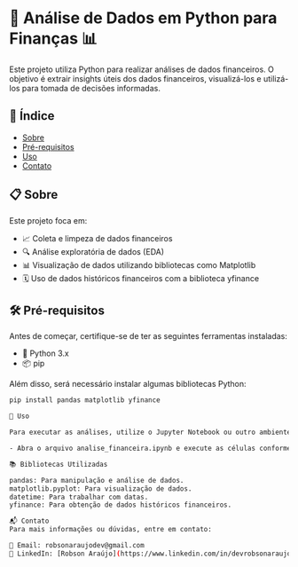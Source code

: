 # 💼 Análise de Dados em Python para Finanças 📊

Este projeto utiliza Python para realizar análises de dados financeiros. O objetivo é extrair insights úteis dos dados financeiros, visualizá-los e utilizá-los para tomada de decisões informadas.

## 📑 Índice

- [Sobre](#sobre)
- [Pré-requisitos](#pré-requisitos)
- [Uso](#uso)
- [Contato](#contato)

## 📋 Sobre

Este projeto foca em:

- 📈 Coleta e limpeza de dados financeiros
- 🔍 Análise exploratória de dados (EDA)
- 📊 Visualização de dados utilizando bibliotecas como Matplotlib
- 🗓️ Uso de dados históricos financeiros com a biblioteca yfinance

## 🛠️ Pré-requisitos

Antes de começar, certifique-se de ter as seguintes ferramentas instaladas:

- 🐍 Python 3.x
- 📦 pip

Além disso, será necessário instalar algumas bibliotecas Python:

```bash
pip install pandas matplotlib yfinance

🚀 Uso

Para executar as análises, utilize o Jupyter Notebook ou outro ambiente compatível:

- Abra o arquivo analise_financeira.ipynb e execute as células conforme necessário.

📚 Bibliotecas Utilizadas

pandas: Para manipulação e análise de dados.
matplotlib.pyplot: Para visualização de dados.
datetime: Para trabalhar com datas.
yfinance: Para obtenção de dados históricos financeiros.

📬 Contato
Para mais informações ou dúvidas, entre em contato:

📧 Email: robsonaraujodev@gmail.com
💼 LinkedIn: [Robson Araújo](https://www.linkedin.com/in/devrobsonaraujo/)

